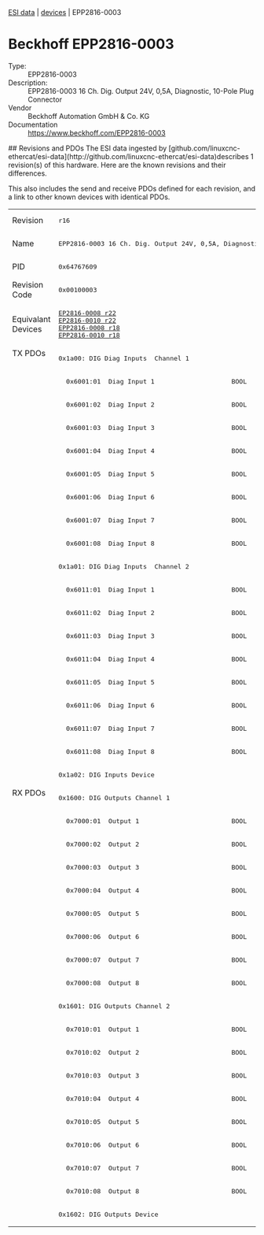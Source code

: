 <div class="nav"><a href="/esi-data">ESI data</a> | <a href="/esi-data/devices">devices</a> | EPP2816-0003</div>

#  Beckhoff EPP2816-0003

<dl>
  <dt>Type:</dt><dd>EPP2816-0003</dd>
  <dt>Description:</dt><dd>EPP2816-0003 16 Ch. Dig. Output 24V, 0,5A, Diagnostic, 10-Pole Plug Connector</dd>
  <dt>Vendor</dt><dd>Beckhoff Automation GmbH & Co. KG</dd>
  <dt>Documentation</dt><dd><a href="https://www.beckhoff.com/EPP2816-0003">https://www.beckhoff.com/EPP2816-0003</a></dd>
</dl>
## Revisions and PDOs
The ESI data ingested by [github.com/linuxcnc-ethercat/esi-data](http://github.com/linuxcnc-ethercat/esi-data)describes 1 revision(s) of this hardware.  Here are the known revisions and their differences.

This also includes the send and receive PDOs defined for each revision, and a link to other known devices with identical PDOs.

<table>
<tr >
<td class="first">Revision</td>
<td ><pre>r16</pre></td>
</tr>
<tr >
<td class="first">Name</td>
<td ><pre>EPP2816-0003 16 Ch. Dig. Output 24V, 0,5A, Diagnostic, 10-Pole Plug Connector</pre></td>
</tr>
<tr >
<td class="first">PID</td>
<td ><pre>0x64767609</pre></td>
</tr>
<tr >
<td class="first">Revision Code</td>
<td ><pre>0x00100003</pre></td>
</tr>
<tr >
<td class="first">Equivalant Devices</td>
<td ><pre><a href="EP2816-0008">EP2816-0008 r22</a><br/><a href="EP2816-0010">EP2816-0010 r22</a><br/><a href="EPP2816-0008">EPP2816-0008 r18</a><br/><a href="EPP2816-0010">EPP2816-0010 r18</a></pre></td>
</tr>
<tr class="txpdo pdosection">
<td class="first" rowspan=19 valign=top>TX PDOs</td>
<td><pre>0x1a00: DIG Diag Inputs  Channel 1</pre></td>
<td></td>
</tr>
<tr class="txpdo">
<td ><pre>  0x6001:01  Diag Input 1                    BOOL</pre></td>
</tr>
<tr class="txpdo">
<td ><pre>  0x6001:02  Diag Input 2                    BOOL</pre></td>
</tr>
<tr class="txpdo">
<td ><pre>  0x6001:03  Diag Input 3                    BOOL</pre></td>
</tr>
<tr class="txpdo">
<td ><pre>  0x6001:04  Diag Input 4                    BOOL</pre></td>
</tr>
<tr class="txpdo">
<td ><pre>  0x6001:05  Diag Input 5                    BOOL</pre></td>
</tr>
<tr class="txpdo">
<td ><pre>  0x6001:06  Diag Input 6                    BOOL</pre></td>
</tr>
<tr class="txpdo">
<td ><pre>  0x6001:07  Diag Input 7                    BOOL</pre></td>
</tr>
<tr class="txpdo">
<td ><pre>  0x6001:08  Diag Input 8                    BOOL</pre></td>
</tr>
<tr class="txpdo pdosection">
<td ><pre>0x1a01: DIG Diag Inputs  Channel 2</pre></td>
</tr>
<tr class="txpdo">
<td ><pre>  0x6011:01  Diag Input 1                    BOOL</pre></td>
</tr>
<tr class="txpdo">
<td ><pre>  0x6011:02  Diag Input 2                    BOOL</pre></td>
</tr>
<tr class="txpdo">
<td ><pre>  0x6011:03  Diag Input 3                    BOOL</pre></td>
</tr>
<tr class="txpdo">
<td ><pre>  0x6011:04  Diag Input 4                    BOOL</pre></td>
</tr>
<tr class="txpdo">
<td ><pre>  0x6011:05  Diag Input 5                    BOOL</pre></td>
</tr>
<tr class="txpdo">
<td ><pre>  0x6011:06  Diag Input 6                    BOOL</pre></td>
</tr>
<tr class="txpdo">
<td ><pre>  0x6011:07  Diag Input 7                    BOOL</pre></td>
</tr>
<tr class="txpdo">
<td ><pre>  0x6011:08  Diag Input 8                    BOOL</pre></td>
</tr>
<tr class="txpdo pdosection">
<td ><pre>0x1a02: DIG Inputs Device</pre></td>
</tr>
<tr class="rxpdo pdosection">
<td class="first" rowspan=19 valign=top>RX PDOs</td>
<td><pre>0x1600: DIG Outputs Channel 1</pre></td>
<td></td>
</tr>
<tr class="rxpdo">
<td ><pre>  0x7000:01  Output 1                        BOOL</pre></td>
</tr>
<tr class="rxpdo">
<td ><pre>  0x7000:02  Output 2                        BOOL</pre></td>
</tr>
<tr class="rxpdo">
<td ><pre>  0x7000:03  Output 3                        BOOL</pre></td>
</tr>
<tr class="rxpdo">
<td ><pre>  0x7000:04  Output 4                        BOOL</pre></td>
</tr>
<tr class="rxpdo">
<td ><pre>  0x7000:05  Output 5                        BOOL</pre></td>
</tr>
<tr class="rxpdo">
<td ><pre>  0x7000:06  Output 6                        BOOL</pre></td>
</tr>
<tr class="rxpdo">
<td ><pre>  0x7000:07  Output 7                        BOOL</pre></td>
</tr>
<tr class="rxpdo">
<td ><pre>  0x7000:08  Output 8                        BOOL</pre></td>
</tr>
<tr class="rxpdo pdosection">
<td ><pre>0x1601: DIG Outputs Channel 2</pre></td>
</tr>
<tr class="rxpdo">
<td ><pre>  0x7010:01  Output 1                        BOOL</pre></td>
</tr>
<tr class="rxpdo">
<td ><pre>  0x7010:02  Output 2                        BOOL</pre></td>
</tr>
<tr class="rxpdo">
<td ><pre>  0x7010:03  Output 3                        BOOL</pre></td>
</tr>
<tr class="rxpdo">
<td ><pre>  0x7010:04  Output 4                        BOOL</pre></td>
</tr>
<tr class="rxpdo">
<td ><pre>  0x7010:05  Output 5                        BOOL</pre></td>
</tr>
<tr class="rxpdo">
<td ><pre>  0x7010:06  Output 6                        BOOL</pre></td>
</tr>
<tr class="rxpdo">
<td ><pre>  0x7010:07  Output 7                        BOOL</pre></td>
</tr>
<tr class="rxpdo">
<td ><pre>  0x7010:08  Output 8                        BOOL</pre></td>
</tr>
<tr class="rxpdo pdosection">
<td ><pre>0x1602: DIG Outputs Device</pre></td>
</tr>
</table>
